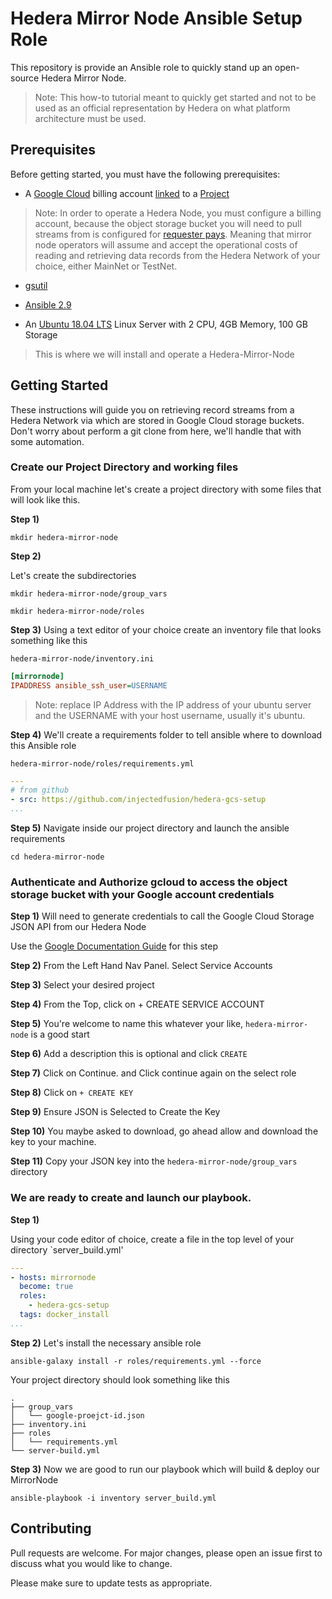 # Hedera Mirror Node Ansible Setup Role

This repository is provide an Ansible role to quickly stand up an open-source Hedera Mirror Node. 
> Note: This how-to tutorial meant to quickly get started and not to be used as an official representation by Hedera on what platform architecture must be used.

## Prerequisites

Before getting started, you must have the following prerequisites:

* A [Google Cloud](https://cloud.google.com/) billing account [linked](https://cloud.google.com/billing/docs/how-to/manage-billing-account) to a [Project](https://cloud.google.com/resource-manager/docs/creating-managing-projects)

> Note: In order to operate a Hedera Node, you must configure a billing account, because the object storage bucket you will need to pull streams from is configured for  [requester pays](https://cloud.google.com/storage/docs/requester-pays). 
Meaning that mirror node operators will assume and accept the operational costs of reading and retrieving data records from the Hedera Network of your choice, either MainNet or TestNet.

* [gsutil](https://cloud.google.com/storage/docs/gsutil)

* [Ansible 2.9](https://docs.ansible.com/ansible/latest/installation_guide/intro_installation.html)

* An [Ubuntu 18.04 LTS](https://releases.ubuntu.com/18.04.4/) Linux Server with 2 CPU, 4GB Memory, 100 GB Storage
> This is where we will install and operate a Hedera-Mirror-Node

## Getting Started

These instructions will guide you on retrieving record streams from a Hedera Network via which are stored in Google Cloud storage buckets. Don't worry about perform a git clone from here, we'll handle that with some automation.

### Create our Project Directory and working files
From your local machine let's create a project directory with some files
that will look like this.

**Step 1)** 
```console
mkdir hedera-mirror-node
```
**Step 2)**

Let's create the subdirectories
```console
mkdir hedera-mirror-node/group_vars 
```
```console
mkdir hedera-mirror-node/roles
```

**Step 3)**
Using a text editor of your choice create an inventory file that looks something like this

`hedera-mirror-node/inventory.ini`
```ini
[mirrornode]
IPADDRESS ansible_ssh_user=USERNAME
```
> Note: replace IP Address with the IP address of your ubuntu server and the USERNAME with your host username, usually it's ubuntu.

**Step 4)**
We'll create a requirements folder to tell ansible where to download this Ansible role

`hedera-mirror-node/roles/requirements.yml`
```yml
---
# from github
- src: https://github.com/injectedfusion/hedera-gcs-setup
...
```

**Step 5)**
Navigate inside our project directory and launch the ansible requirements
```console
cd hedera-mirror-node
```

### Authenticate and Authorize gcloud to access the object storage bucket with your Google account credentials


**Step 1)** Will need to generate credentials to call the Google Cloud Storage JSON API from our Hedera Node

Use the [Google Documentation Guide](https://cloud.google.com/iam/docs/creating-managing-service-account-keys) for this step

**Step 2)** 
From the Left Hand Nav Panel. Select Service Accounts

**Step 3)** Select your desired project

**Step 4)** From the Top, click on + CREATE SERVICE ACCOUNT

**Step 5)** You're welcome to name this whatever your like, `hedera-mirror-node` is a good start

**Step 6)** Add a description this is optional and click `CREATE`

**Step 7)** Click on Continue. and Click continue again on the select role

**Step 8)** Click on `+ CREATE KEY`

**Step 9)** Ensure JSON is Selected to Create the Key

**Step 10)** You maybe asked to download, go ahead allow and download the key to your machine.

**Step 11)** Copy your JSON key into the `hedera-mirror-node/group_vars` directory

### We are ready to create and launch our playbook.

**Step 1)**

Using your code editor of choice, create a file in the top level of your directory `server_build.yml'


```yaml
---
- hosts: mirrornode
  become: true
  roles:
    - hedera-gcs-setup
  tags: docker_install
...
```

**Step 2)** Let's install the necessary ansible role
```console
ansible-galaxy install -r roles/requirements.yml --force
```

Your project directory should look something like this
```console
.
├── group_vars
│   └── google-proejct-id.json
├── inventory.ini
├── roles
│   └── requirements.yml
└── server-build.yml
```

**Step 3)** Now we are good to run our playbook which will build & deploy our MirrorNode
```console
ansible-playbook -i inventory server_build.yml
```


## Contributing
Pull requests are welcome. For major changes, please open an issue first to discuss what you would like to change.

Please make sure to update tests as appropriate.